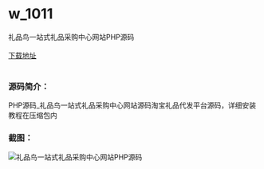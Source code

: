 # w_1011
礼品鸟一站式礼品采购中心网站PHP源码
<br/></br>
[下载地址](https://www.uuid2.com/1011.html "下载地址")
<br/></br>
<h3>源码简介：</h3>
<p>PHP源码_礼品鸟一站式礼品采购中心网站源码淘宝礼品代发平台源码，详细安装教程在压缩包内<p>
<h3>截图：</h3>
<img src="https://www.uuid2.com/wp-content/uploads/img/202105/85ec9ca686.jpg" alt="礼品鸟一站式礼品采购中心网站PHP源码">
